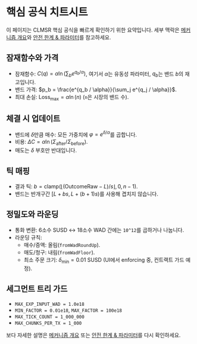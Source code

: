 # 핵심 공식 치트시트

이 페이지는 CLMSR 핵심 공식을 빠르게 확인하기 위한 요약입니다. 세부 맥락은 [메커니즘 개요](overview)와 [안전 한계 & 파라미터](safety-parameters)를 참고하세요.

## 잠재함수와 가격

- 잠재함수: $C(q) = \alpha \ln \left( \sum_b e^{q_b / \alpha} \right)$, 여기서 $\alpha$는 유동성 파라미터, $q_b$는 밴드 $b$의 재고입니다.
- 밴드 가격: $p_b = \frac{e^{q_b / \alpha}}{\sum_j e^{q_j / \alpha}}$.
- 최대 손실: $\text{Loss}_{\max} = \alpha \ln(n)$ (`n`은 시장의 밴드 수).

## 체결 시 업데이트

- 밴드에 $\delta$만큼 매수: 모든 가중치에 $\varphi = e^{\delta / \alpha}$를 곱합니다.
- 비용: $\Delta C = \alpha \ln\left(\Sigma_{\text{after}} / \Sigma_{\text{before}}\right)$.
- 매도는 $\delta$ 부호만 반대입니다.

## 틱 매핑

- 결과 틱: $b = \mathrm{clamp}(\lfloor (\text{OutcomeRaw} - L)/s \rfloor, 0, n-1)$.
- 밴드는 반개구간 $[L + b s, L + (b+1)s)$를 사용해 겹치지 않습니다.

## 정밀도와 라운딩

- 통화 변환: 6소수 SUSD ↔ 18소수 WAD 간에는 `10^12`를 곱하거나 나눕니다.
- 라운딩 규칙:
  - 매수/증액: 올림(`fromWadRoundUp`).
  - 매도/청구: 내림(`fromWadFloor`).
  - 최소 주문 크기: $\delta_{\min} = 0.01\ \text{SUSD}$ (UI에서 enforcing 중, 컨트랙트 가드 예정).

## 세그먼트 트리 가드

- `MAX_EXP_INPUT_WAD = 1.0e18`
- `MIN_FACTOR = 0.01e18`, `MAX_FACTOR = 100e18`
- `MAX_TICK_COUNT = 1_000_000`
- `MAX_CHUNKS_PER_TX = 1_000`

보다 자세한 설명은 [메커니즘 개요](overview) 또는 [안전 한계 & 파라미터](safety-parameters)를 다시 확인하세요.

